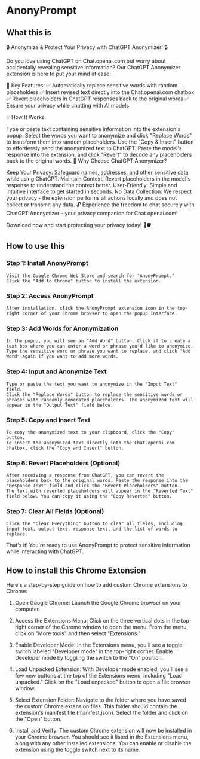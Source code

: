 # AnonyPrompt

## What this is

🔒 Anonymize & Protect Your Privacy with ChatGPT Anonymizer! 🔒

Do you love using ChatGPT on Chat.openai.com but worry about accidentally revealing sensitive information? Our ChatGPT Anonymizer extension is here to put your mind at ease!

🔎 Key Features:
✅ Automatically replace sensitive words with random placeholders
✅ Insert revised text directly into the Chat.openai.com chatbox
✅ Revert placeholders in ChatGPT responses back to the original words
✅ Ensure your privacy while chatting with AI models

💡 How It Works:

Type or paste text containing sensitive information into the extension's popup.
Select the words you want to anonymize and click "Replace Words" to transform them into random placeholders.
Use the "Copy & Insert" button to effortlessly send the anonymized text to ChatGPT.
Paste the model's response into the extension, and click "Revert" to decode any placeholders back to the original words.
🌟 Why Choose ChatGPT Anonymizer?

Keep Your Privacy: Safeguard names, addresses, and other sensitive data while using ChatGPT.
Maintain Context: Revert placeholders in the model's response to understand the context better.
User-Friendly: Simple and intuitive interface to get started in seconds.
No Data Collection: We respect your privacy - the extension performs all actions locally and does not collect or transmit any data.
🔓 Experience the freedom to chat securely with ChatGPT Anonymizer – your privacy companion for Chat.openai.com!

Download now and start protecting your privacy today! 💬🛡️


## How to use this
### Step 1: Install AnonyPrompt

    Visit the Google Chrome Web Store and search for "AnonyPrompt."
    Click the "Add to Chrome" button to install the extension.

### Step 2: Access AnonyPrompt

    After installation, click the AnonyPrompt extension icon in the top-right corner of your Chrome browser to open the popup interface.

### Step 3: Add Words for Anonymization

    In the popup, you will see an "Add Word" button. Click it to create a text box where you can enter a word or phrase you'd like to anonymize.
    Type the sensitive word or phrase you want to replace, and click "Add Word" again if you want to add more words.

### Step 4: Input and Anonymize Text

    Type or paste the text you want to anonymize in the "Input Text" field.
    Click the "Replace Words" button to replace the sensitive words or phrases with randomly generated placeholders. The anonymized text will appear in the "Output Text" field below.

### Step 5: Copy and Insert Text

    To copy the anonymized text to your clipboard, click the "Copy" button.
    To insert the anonymized text directly into the Chat.openai.com chatbox, click the "Copy and Insert" button.

### Step 6: Revert Placeholders (Optional)

    After receiving a response from ChatGPT, you can revert the placeholders back to the original words. Paste the response into the "Response Text" field and click the "Revert Placeholders" button.
    The text with reverted placeholders will appear in the "Reverted Text" field below. You can copy it using the "Copy Reverted" button.

### Step 7: Clear All Fields (Optional)

    Click the "Clear Everything" button to clear all fields, including input text, output text, response text, and the list of words to replace.

That's it! You're ready to use AnonyPrompt to protect sensitive information while interacting with ChatGPT.

## How to install this Chrome Extension
Here's a step-by-step guide on how to add custom Chrome extensions to Chrome:

1. Open Google Chrome: Launch the Google Chrome browser on your computer.

2. Access the Extensions Menu: Click on the three vertical dots in the top-right corner of the Chrome window to open the menu. From the menu, click on "More tools" and then select "Extensions."

3. Enable Developer Mode: In the Extensions menu, you'll see a toggle switch labeled "Developer mode" in the top-right corner. Enable Developer mode by toggling the switch to the "On" position.

4. Load Unpacked Extension: With Developer mode enabled, you'll see a few new buttons at the top of the Extensions menu, including "Load unpacked." Click on the "Load unpacked" button to open a file browser window.

5. Select Extension Folder: Navigate to the folder where you have saved the custom Chrome extension files. This folder should contain the extension's manifest file (manifest.json). Select the folder and click on the "Open" button.

6. Install and Verify: The custom Chrome extension will now be installed in your Chrome browser. You should see it listed in the Extensions menu, along with any other installed extensions. You can enable or disable the extension using the toggle switch next to its name.


